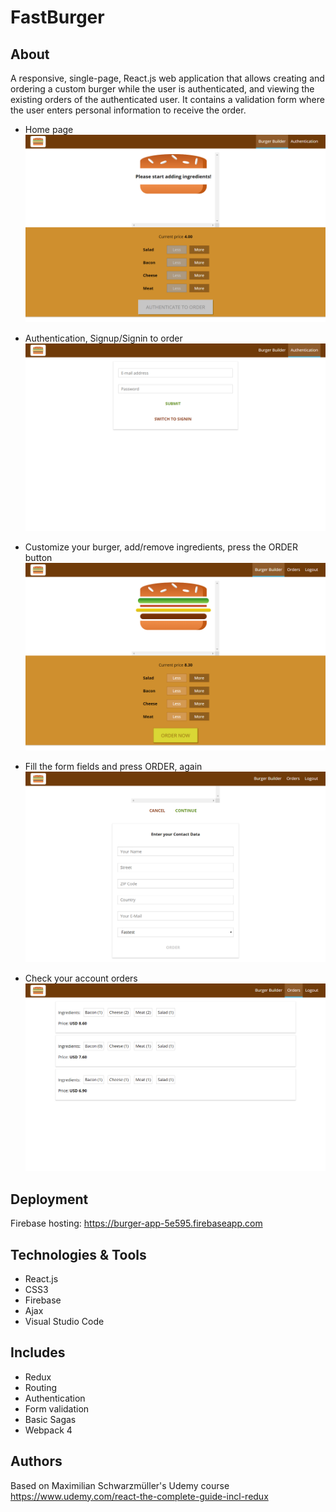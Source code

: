 # FastBurger

## About 

A responsive, single-page, React.js web application that allows creating and ordering a custom burger while the user is authenticated, and viewing the existing orders of the authenticated user. It contains a validation form where the user enters personal information to receive the order. 

- Home page
![](git-images/1.PNG)

- Authentication, Signup/Signin to order
![](git-images/2.PNG)

- Customize your burger, add/remove ingredients, press the ORDER button
![](git-images/3.PNG)

- Fill the form fields and press ORDER, again
![](git-images/4.PNG)

- Check your account orders
![](git-images/5.PNG)

## Deployment

Firebase hosting: https://burger-app-5e595.firebaseapp.com

## Technologies & Tools

- React.js
- CSS3
- Firebase 
- Ajax
- Visual Studio Code 

## Includes

- Redux
- Routing
- Authentication
- Form validation
- Basic Sagas
- Webpack 4

## Authors

Based on Maximilian Schwarzmüller's Udemy course https://www.udemy.com/react-the-complete-guide-incl-redux

